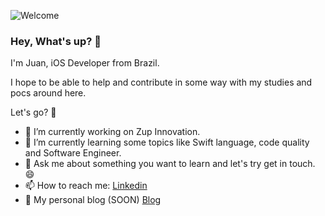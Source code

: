 ![Welcome](https://user-images.githubusercontent.com/91331934/172024199-1b642027-d6b0-439d-9814-6a6bb1bc6282.jpg)

### Hey, What's up? 🤟 
I'm Juan, iOS Developer from Brazil. 

I hope to be able to help and contribute in some way with my studies and pocs around here.

Let's go? 🤝

- 🔭 I’m currently working on Zup Innovation.
- 🌱 I’m currently learning some topics like Swift language, code quality and Software Engineer.
- 💬 Ask me about something you want to learn and let's try get in touch. 😄
- 📫 How to reach me: [Linkedin](https://www.linkedin.com/in/juan-munhoes-junior-04345058/)
- 📣 My personal blog (SOON) [Blog](https://munhoesjr.com)
